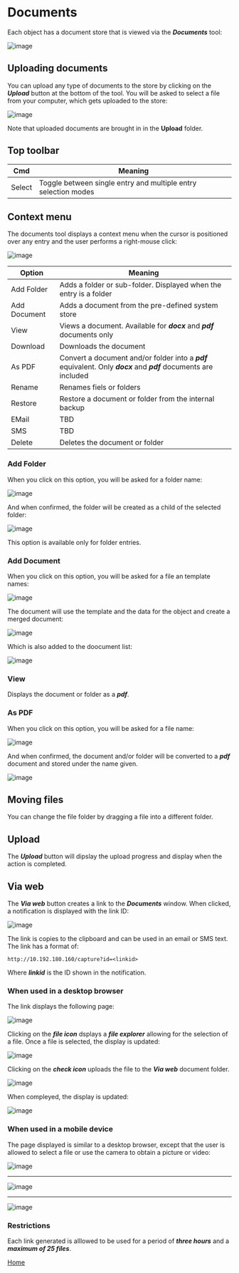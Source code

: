 # Documents

Each object has a document store that is viewed via the ***Documents*** tool:

![image](/help/info/images/Doc1.png)

## Uploading documents

You can upload any type of documents to the store by clicking on the ***Upload*** button at the bottom of the tool.
You will be asked to select a file from your computer, which gets uploaded to the store:

![image](/help/info/images/Doc2.png)

Note that uploaded documents are brought in in the **Upload** folder.

## Top toolbar

|Cmd|Meaning|
|-|-|
|Select|Toggle between single entry and multiple entry selection modes|

## Context menu

The documents tool displays a context menu when the cursor is positioned over any entry and the user performs a
right-mouse click:

![image](/help/info/images/Doc3.png)

|Option|Meaning|
|-|-|
|Add Folder|Adds a folder or sub-folder.  Displayed when the entry is a folder|
|Add Document|Adds a document from the pre-defined system store|
|View|Views a document. Available for ***docx*** and ***pdf*** documents only|
|Download|Downloads the document|
|As PDF|Convert a document and/or folder into a ***pdf*** equivalent.  Only ***docx*** and ***pdf*** documents are included|
|Rename|Renames fiels or folders|
|Restore|Restore a document or folder from the internal backup|
|EMail|TBD|
|SMS|TBD|
|Delete|Deletes the document or folder|

### Add Folder

When you click on this option, you will be asked for a folder name:

![image](/help/info/images/Doc4.png)

And when confirmed, the folder will be created as a child of the selected folder:

![image](/help/info/images/Doc5.png)

This option is available only for folder entries.

### Add Document

When you click on this option, you will be asked for a file an template names:

![image](/help/info/images/Doc8.png)

The document will use the template and the data for the object and create a merged document:

![image](/help/info/images/Doc9.png)

Which is also added to the doocument list:

![image](/help/info/images/Doc10.png)

### View

Displays the document or folder as a ***pdf***.

### As PDF

When you click on this option, you will be asked for a file name:

![image](/help/info/images/Doc6.png)

And when confirmed, the document and/or folder will be converted to a ***pdf*** document and stored under the name given.

![image](/help/info/images/Doc7.png)

## Moving files

You can change the file folder by dragging a file into a different folder.

## Upload

The ***Upload*** button will dipslay the upload progress and display when the action is completed.

## Via web

The ***Via web*** button creates a link to the ***Documents*** window.  When clicked, a notification is displayed
with the link ID:

![image](/help/info/images/Doc11.png)

The link is copies to the clipboard and can be used in an email or SMS text.  The link has a format of:

```
http://10.192.180.160/capture?id=<linkid>
```

Where ***linkid*** is the ID shown in the notification.

### When used in a desktop browser

The link displays the following page:

![image](/help/info/images/Doc12.png)

Clicking on the ***file icon*** dsplays a ***file explorer*** allowing for the selection of a file.  Once a file is
selected, the display is updated:

![image](/help/info/images/Doc13.png)

Clicking on the ***check icon*** uploads the file to the ***Via web*** document folder.  

![image](/help/info/images/Doc18.png)

When compleyed, the display is updated:

![image](/help/info/images/Doc14.png)

### When used in a mobile device

The page displayed is similar to a desktop browser, except that the user is allowed to select a file or use the camera
to obtain a picture or video:

![image](/help/info/images/Doc15.png)

---

![image](/help/info/images/Doc16.png)

---

![image](/help/info/images/Doc17.png)

### Restrictions

Each link generated is alllowed to be used for a period of ***three hours*** and a ***maximum of 25 files***.

[Home](../README.md)
